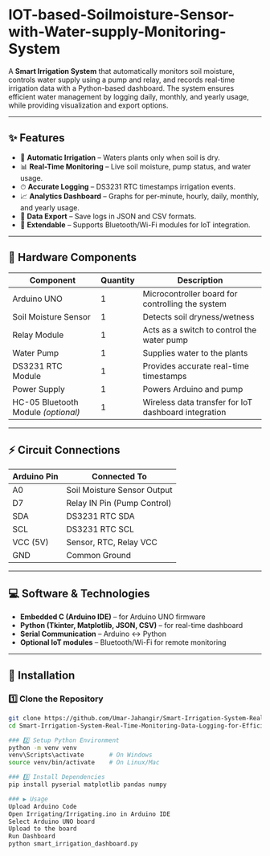 # IOT-based-Soilmoisture-Sensor-with-Water-supply-Monitoring-System

A **Smart Irrigation System** that automatically monitors soil moisture, controls water supply using a pump and relay, and records real-time irrigation data with a Python-based dashboard. The system ensures efficient water management by logging daily, monthly, and yearly usage, while providing visualization and export options.

---

## ✨ Features
- 🌿 **Automatic Irrigation** – Waters plants only when soil is dry.  
- 📊 **Real-Time Monitoring** – Live soil moisture, pump status, and water usage.  
- ⏱ **Accurate Logging** – DS3231 RTC timestamps irrigation events.  
- 📈 **Analytics Dashboard** – Graphs for per-minute, hourly, daily, monthly, and yearly usage.  
- 💾 **Data Export** – Save logs in JSON and CSV formats.  
- 🔌 **Extendable** – Supports Bluetooth/Wi-Fi modules for IoT integration.  

---

## 🔧 Hardware Components
| Component                | Quantity | Description                                                                 |
|--------------------------|----------|-----------------------------------------------------------------------------|
| Arduino UNO              | 1        | Microcontroller board for controlling the system                            |
| Soil Moisture Sensor     | 1        | Detects soil dryness/wetness                                                |
| Relay Module             | 1        | Acts as a switch to control the water pump                                  |
| Water Pump               | 1        | Supplies water to the plants                                                |
| DS3231 RTC Module        | 1        | Provides accurate real-time timestamps                                      |
| Power Supply             | 1        | Powers Arduino and pump                                                     |
| HC-05 Bluetooth Module *(optional)* | 1 | Wireless data transfer for IoT dashboard integration                        |

---

## ⚡ Circuit Connections
| Arduino Pin  | Connected To                |
|--------------|-----------------------------|
| A0           | Soil Moisture Sensor Output |
| D7           | Relay IN Pin (Pump Control) |
| SDA          | DS3231 RTC SDA              |
| SCL          | DS3231 RTC SCL              |
| VCC (5V)     | Sensor, RTC, Relay VCC      |
| GND          | Common Ground               |

---

## 💻 Software & Technologies
- **Embedded C (Arduino IDE)** – for Arduino UNO firmware  
- **Python (Tkinter, Matplotlib, JSON, CSV)** – for real-time dashboard  
- **Serial Communication** – Arduino ↔ Python  
- **Optional IoT modules** – Bluetooth/Wi-Fi for remote monitoring  

---

## 🚀 Installation

### 1️⃣ Clone the Repository
```bash
git clone https://github.com/Umar-Jahangir/Smart-Irrigation-System-Real-Time-Monitoring-Data-Logging-for-Efficient-Water-Management.git
cd Smart-Irrigation-System-Real-Time-Monitoring-Data-Logging-for-Efficient-Water-Management

### 2️⃣ Setup Python Environment
python -m venv venv
venv\Scripts\activate       # On Windows
source venv/bin/activate    # On Linux/Mac

### 3️⃣ Install Dependencies
pip install pyserial matplotlib pandas numpy

### ▶️ Usage
Upload Arduino Code
Open Irrigating/Irrigating.ino in Arduino IDE
Select Arduino UNO board
Upload to the board
Run Dashboard
python smart_irrigation_dashboard.py
